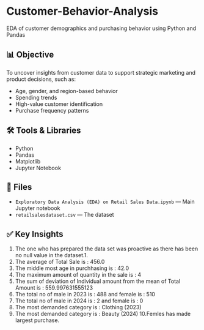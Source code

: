 # Customer-Behavior-Analysis
EDA of customer demographics and purchasing behavior using Python and Pandas

## 📊 Objective
To uncover insights from customer data to support strategic marketing and product decisions, such as:
- Age, gender, and region-based behavior
- Spending trends
- High-value customer identification
- Purchase frequency patterns

## 🛠️ Tools & Libraries
- Python
- Pandas
- Matplotlib
- Jupyter Notebook

## 📁 Files
- `Exploratory Data Analysis (EDA) on Retail Sales Data.ipynb` — Main Jupyter notebook
- `retailsalesdataset.csv` — The dataset


## ✅ Key Insights

1. The one who has prepared the data set was proactive as there has been no null value in the dataset.1.
2. The average of Total Sale is : 456.0
3. The middle most age in purchhasing is : 42.0
4. The maximum amount of quantity in the sale is : 4
5. The sum of deviation of Individual amount from the mean of Total Amount is : 559.997631555123
6. The total no of male in 2023 is : 488 and female is : 510
7. The total no of male in 2024 is : 2 and female is : 0
8. The most demanded category is : Clothing (2023)
9. The most demanded category is : Beauty (2024)
10.Femles has made largest purchase.

